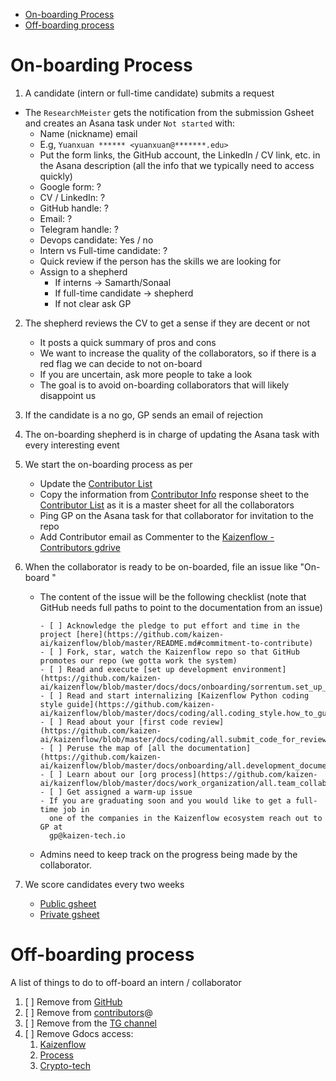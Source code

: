 

<!-- toc -->

- [On-boarding Process](#on-boarding-process)
- [Off-boarding process](#off-boarding-process)

<!-- tocstop -->

# On-boarding Process

1. A candidate (intern or full-time candidate) submits a request

- The `ResearchMeister` gets the notification from the submission Gsheet and
  creates an Asana task under `Not started` with:
  - Name (nickname) email
  - E.g, `Yuanxuan ****** <yuanxuan@*******.edu>`
  - Put the form links, the GitHub account, the LinkedIn / CV link, etc. in the
    Asana description (all the info that we typically need to access quickly)
  - Google form: ?
  - CV / LinkedIn: ?
  - GitHub handle: ?
  - Email: ?
  - Telegram handle: ?
  - Devops candidate: Yes / no
  - Intern vs Full-time candidate: ?
  - Quick review if the person has the skills we are looking for
  - Assign to a shepherd
    - If interns -> Samarth/Sonaal
    - If full-time candidate -> shepherd
    - If not clear ask GP

2. The shepherd reviews the CV to get a sense if they are decent or not
   - It posts a quick summary of pros and cons
   - We want to increase the quality of the collaborators, so if there is a red
     flag we can decide to not on-board
   - If you are uncertain, ask more people to take a look
   - The goal is to avoid on-boarding collaborators that will likely disappoint
     us

3. If the candidate is a no go, GP sends an email of rejection
4. The on-boarding shepherd is in charge of updating the Asana task with every
   interesting event
5. We start the on-boarding process as per

   - Update the
     [Contributor List](https://docs.google.com/spreadsheets/d/1eRZJaj5-1g6W7w_Ay4UhJEdtAvrTTM1V94cKj6_Vwoc/edit#gid=1253964093)
   - Copy the information from
     [Contributor Info](https://docs.google.com/spreadsheets/d/13Mxj5ZIydMQHSmJUDCpURB5w-50RPXC0AjgKWYcMZnw/edit#gid=2038824432)
     response sheet to the
     [Contributor List](https://docs.google.com/spreadsheets/d/1eRZJaj5-1g6W7w_Ay4UhJEdtAvrTTM1V94cKj6_Vwoc/edit#gid=1253964093)
     as it is a master sheet for all the collaborators
   - Ping GP on the Asana task for that collaborator for invitation to the repo
   - Add Contributor email as Commenter to the
     [Kaizenflow - Contributors gdrive](https://drive.google.com/drive/u/0/folders/1LXwKpmaFWJI-887IoA50sVC8-dw_1L8I)

6. When the collaborator is ready to be on-boarded, file an issue like
   "On-board <FIRST NAME LAST NAME>"
   - The content of the issue will be the following checklist (note that GitHub
     needs full paths to point to the documentation from an issue)
     ```
     - [ ] Acknowledge the pledge to put effort and time in the project [here](https://github.com/kaizen-ai/kaizenflow/blob/master/README.md#commitment-to-contribute)
     - [ ] Fork, star, watch the Kaizenflow repo so that GitHub promotes our repo (we gotta work the system)
     - [ ] Read and execute [set up development environment](https://github.com/kaizen-ai/kaizenflow/blob/master/docs/docs/onboarding/sorrentum.set_up_development_environment.how_to_guide.md)
     - [ ] Read and start internalizing [Kaizenflow Python coding style guide](https://github.com/kaizen-ai/kaizenflow/blob/master/docs/coding/all.coding_style.how_to_guide.md)
     - [ ] Read about your [first code review](https://github.com/kaizen-ai/kaizenflow/blob/master/docs/coding/all.submit_code_for_review.how_to_guide.md)
     - [ ] Peruse the map of [all the documentation](https://github.com/kaizen-ai/kaizenflow/blob/master/docs/onboarding/all.development_documents.reference.md)
     - [ ] Learn about our [org process](https://github.com/kaizen-ai/kaizenflow/blob/master/docs/work_organization/all.team_collaboration.how_to_guide.md)
     - [ ] Get assigned a warm-up issue
     - If you are graduating soon and you would like to get a full-time job in
       one of the companies in the Kaizenflow ecosystem reach out to GP at
       gp@kaizen-tech.io
     ```
   - Admins need to keep track on the progress being made by the collaborator.

7. We score candidates every two weeks
   - [Public gsheet](https://docs.google.com/spreadsheets/d/1a8ypuO2ODOzjp9BaRN23HWa5P7ruTKs_gHZWaPYsvy4)
   - [Private gsheet](https://docs.google.com/spreadsheets/d/1Qr2-Uo8YxkShrfGY43PV_E1W1Trkc-c5SiNelxLBKwE)

# Off-boarding process

A list of things to do to off-board an intern / collaborator

1. [ ] Remove from [GitHub](https://github.com/kaizen-ai/kaizenflow)
2. [ ] Remove from [contributors](https://groups.google.com/u/0/a/crypto-kaizen.com/g/contributors/members)@
3. [ ] Remove from the [TG channel](https://t.me/+f2o-9oR_oH42NGJh)
4. [ ] Remove Gdocs access:
   1. [Kaizenflow](https://drive.google.com/drive/folders/1-aaFlPtlbJ-pUL-c5GQbjFgZRp9ZNRUk?usp=sharing)
   2. [Process](https://drive.google.com/drive/folders/1sJDqCjM1Q_nq8diyZDiWO8mVBQW5Wg_X?usp=sharing)
   3. [Crypto-tech](https://drive.google.com/drive/folders/1zawE6IEBDpWLTbpK-03z75f5pu_T9Jba?usp=sharing)
